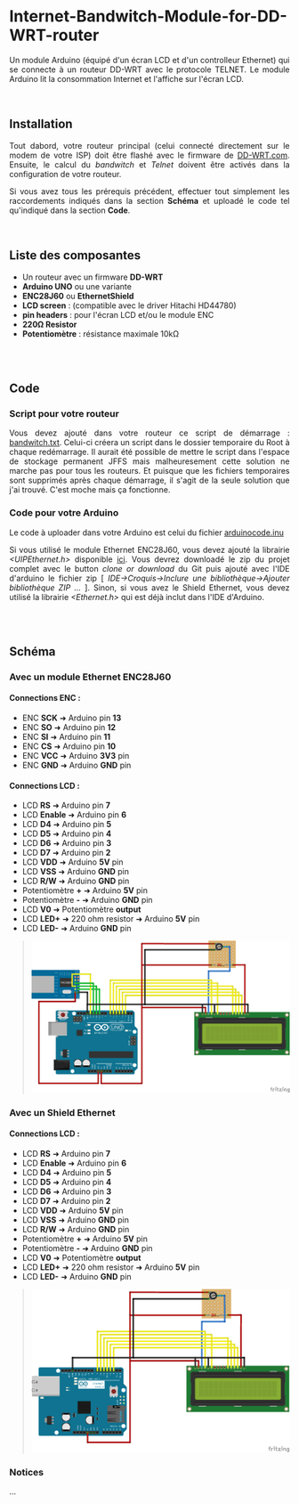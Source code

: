 # Internet-Bandwitch-Module-for-DD-WRT-router
<p align="justify"> Un module Arduino (équipé d'un écran LCD et d'un controlleur Ethernet) qui se connecte à un routeur DD-WRT avec le protocole TELNET. Le module Arduino lit la consommation Internet et l'affiche sur l'écran LCD. </p>
<br />

## Installation
<p align="justify"> Tout dabord, votre routeur principal (celui connecté directement sur le modem de votre ISP) doit être flashé avec le firmware de <a href="http://dd-wrt.com">DD-WRT.com</a>. Ensuite, le calcul du <i>bandwitch</i> et <i>Telnet</i> doivent être activés dans la configuration de votre routeur.</p>
<p align="justify"> Si vous avez tous les prérequis précédent, effectuer tout simplement les raccordements indiqués dans la section <b>Schéma</b> et uploadé le code tel qu'indiqué dans la section <b>Code</b>.</p>
<br />

## Liste des composantes
* Un routeur avec un firmware **DD-WRT**
* **Arduino UNO** ou une variante
* **ENC28J60** ou **EthernetShield**
* **LCD screen** : (compatible avec le driver Hitachi HD44780)
* **pin headers** : pour l'écran LCD et/ou le module ENC
* **220Ω Resistor**
* **Potentiomètre** : résistance maximale 10kΩ
<br />
<br />

## Code
### Script pour votre routeur
<p align="justify"> Vous devez ajouté dans votre routeur ce script de démarrage : <a href="https://github.com/MarcAndreJean/Internet-Bandwitch-Module-for-DD-WRT-router/tree/master/Code/bandswitch.txt">bandwitch.txt</a>. Celui-ci créera un script dans le dossier temporaire du Root à chaque redémarrage. Il aurait été possible de mettre le script dans l'espace de stockage permanent JFFS mais malheuresement cette solution ne marche pas pour tous les routeurs. Et puisque que les fichiers temporaires sont supprimés après chaque démarrage, il s'agit de la seule solution que j'ai trouvé. C'est moche mais ça fonctionne.</p>

### Code pour votre Arduino
<p align="justify"> Le code à uploader dans votre Arduino est celui du fichier <a href="https://github.com/MarcAndreJean/Internet-Bandwitch-Module-for-DD-WRT-router/tree/master/Code/arduinocode.inu">arduinocode.inu</a>
<p align="justify"> Si vous utilisé le module Ethernet ENC28J60, vous devez ajouté la librairie <i>&#60;UIPEthernet.h&#62;</i> disponible <a href="https://github.com/ntruchsess/arduino_uip">ici</a>. Vous devrez downloadé le zip du projet complet avec le button <i>clone or download</i> du Git puis ajouté avec l'IDE d'arduino le fichier zip [ <i>IDE->Croquis->Inclure une bibliothèque->Ajouter bibliothèque ZIP ...</i> ]. Sinon, si vous avez le Shield Ethernet, vous devez utilisé la librairie <i>&#60;Ethernet.h&#62;</i> qui est déjà inclut dans l'IDE d'Arduino. </p>
<br />
<br /> 

## Schéma
### Avec un module Ethernet ENC28J60

#### Connections ENC :
* ENC **SCK** ➜ Arduino pin **13**
* ENC **SO** ➜ Arduino pin **12**
* ENC **SI** ➜ Arduino pin **11**
* ENC **CS** ➜ Arduino pin **10**
* ENC **VCC** ➜ Arduino **3V3** pin
* ENC **GND** ➜ Arduino **GND** pin

#### Connections LCD :
* LCD **RS** ➜ Arduino pin **7**
* LCD **Enable** ➜ Arduino pin **6**
* LCD **D4** ➜ Arduino pin **5**
* LCD **D5** ➜ Arduino pin **4**
* LCD **D6** ➜ Arduino pin **3**
* LCD **D7** ➜ Arduino pin **2**
* LCD **VDD** ➜ Arduino **5V** pin
* LCD **VSS** ➜ Arduino **GND** pin
* LCD **R/W** ➜ Arduino **GND** pin
* Potentiomètre **+** ➜ Arduino **5V** pin
* Potentiomètre **-** ➜ Arduino **GND** pin
* LCD **V0** ➜ Potentiomètre **output**
* LCD **LED+** ➜ 220 ohm resistor ➜ Arduino **5V** pin
* LCD **LED-** ➜ Arduino **GND** pin

> ![Schema avec ENC28J60](https://github.com/MarcAndreJean/Internet-Bandwitch-Module-for-DD-WRT-router/blob/master/Schematic/Schematic_w_ENC28J60.png)


### Avec un Shield Ethernet

#### Connections LCD :
* LCD **RS** ➜ Arduino pin **7**
* LCD **Enable** ➜ Arduino pin **6**
* LCD **D4** ➜ Arduino pin **5**
* LCD **D5** ➜ Arduino pin **4**
* LCD **D6** ➜ Arduino pin **3**
* LCD **D7** ➜ Arduino pin **2**
* LCD **VDD** ➜ Arduino **5V** pin
* LCD **VSS** ➜ Arduino **GND** pin
* LCD **R/W** ➜ Arduino **GND** pin
* Potentiomètre **+** ➜ Arduino **5V** pin
* Potentiomètre **-** ➜ Arduino **GND** pin
* LCD **V0** ➜ Potentiomètre **output**
* LCD **LED+** ➜ 220 ohm resistor ➜ Arduino **5V** pin
* LCD **LED-** ➜ Arduino **GND** pin

> ![Schema avec EthernetShield](https://github.com/MarcAndreJean/Internet-Bandwitch-Module-for-DD-WRT-router/blob/master/Schematic/Schematic_w_EthernetShield.png?raw=true)

### Notices
...
